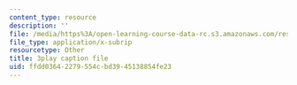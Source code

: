 ```yaml
---
content_type: resource
description: ''
file: /media/https%3A/open-learning-course-data-rc.s3.amazonaws.com/res-3-003-learn-to-build-your-own-videogame-with-the-unity-game-engine-and-microsoft-kinect-january-iap-2017/ffdd03642279554cbd3945138854fe23_xfbzRPUagPY.vtt
file_type: application/x-subrip
resourcetype: Other
title: 3play caption file
uid: ffdd0364-2279-554c-bd39-45138854fe23
---
```

